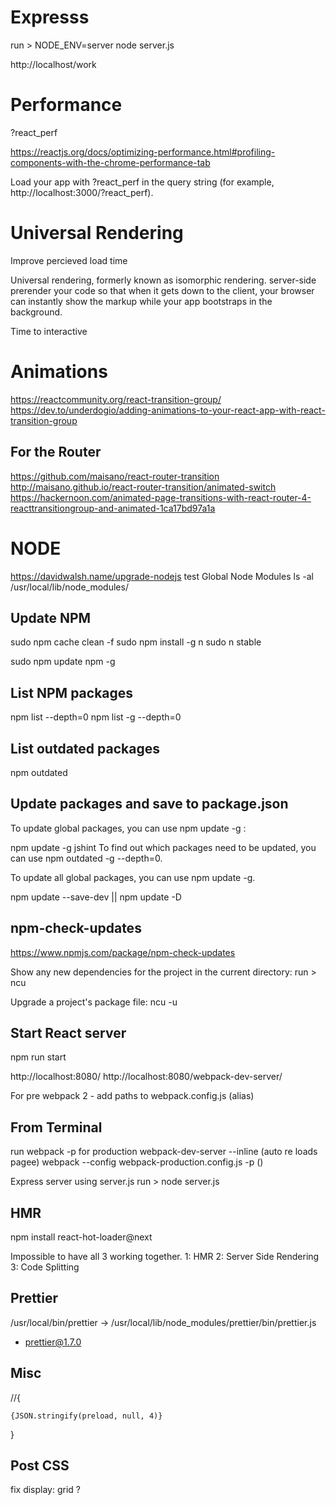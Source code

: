 Expresss
========
run >
NODE_ENV=server node server.js

http://localhost/work


Performance
===========

?react_perf

https://reactjs.org/docs/optimizing-performance.html#profiling-components-with-the-chrome-performance-tab

Load your app with ?react_perf in the query string (for example, http://localhost:3000/?react_perf).

Universal Rendering
===================

Improve percieved load time

Universal rendering, formerly known as isomorphic rendering.
server-side prerender your code so that when it gets down to the client, your browser can instantly show the markup while your app bootstraps in the background. 

Time to interactive


Animations
==========

https://reactcommunity.org/react-transition-group/
https://dev.to/underdogio/adding-animations-to-your-react-app-with-react-transition-group

For the Router
--------------
https://github.com/maisano/react-router-transition
http://maisano.github.io/react-router-transition/animated-switch
https://hackernoon.com/animated-page-transitions-with-react-router-4-reacttransitiongroup-and-animated-1ca17bd97a1a


NODE   
====

https://davidwalsh.name/upgrade-nodejs
test
Global Node Modules
ls -al /usr/local/lib/node_modules/

Update NPM
----------

sudo npm cache clean -f
sudo npm install -g n
sudo n stable

sudo npm update npm -g

List NPM packages
-----------------

npm list --depth=0
npm list -g --depth=0

List outdated packages
----------------------

npm outdated

Update packages and save to package.json
----------------------------------------

To update global packages, you can use npm update -g <package>:

npm update -g jshint
To find out which packages need to be updated, you can use npm outdated -g --depth=0.

To update all global packages, you can use npm update -g.

npm update --save-dev || npm update -D

npm-check-updates 
-----------------

https://www.npmjs.com/package/npm-check-updates

Show any new dependencies for the project in the current directory:
run > ncu

Upgrade a project's package file:
ncu -u

Start React server
------------------

npm run start

http://localhost:8080/
http://localhost:8080/webpack-dev-server/

For pre webpack 2 - add paths to webpack.config.js (alias)


From Terminal
-------------

run webpack -p for production
webpack-dev-server --inline (auto re loads pagee)
webpack --config webpack-production.config.js -p ()

Express server using server.js
run > node server.js

HMR
---

npm install react-hot-loader@next

Impossible to have all 3 working together. 
1: HMR
2: Server Side Rendering
3: Code Splitting

Prettier
--------

/usr/local/bin/prettier -> /usr/local/lib/node_modules/prettier/bin/prettier.js
+ prettier@1.7.0

Misc
----

//{<pre><code>{JSON.stringify(preload, null, 4)}</code></pre>}

Post CSS
--------

fix display: grid ? 